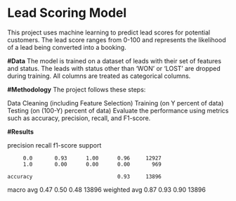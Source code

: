 # Lead Scoring Model
This project uses machine learning to predict lead scores for potential customers. The lead score ranges from 0-100 and represents the likelihood of a lead being converted into a booking.

**#Data**
The model is trained on a dataset of leads with their set of features and status. The leads with status other than ‘WON’ or ‘LOST’ are dropped during training. All columns are treated as categorical columns.


**#Methodology**
The project follows these steps:

Data Cleaning (including Feature Selection)
Training (on Y percent of data)
Testing (on (100-Y) percent of data)
Evaluate the performance using metrics such as accuracy, precision, recall, and F1-score.

**#Results**

   precision    recall  f1-score   support

         0.0       0.93      1.00      0.96     12927
         1.0       0.00      0.00      0.00       969

    accuracy                           0.93     13896
   macro avg       0.47      0.50      0.48     13896
weighted avg       0.87      0.93      0.90     13896
